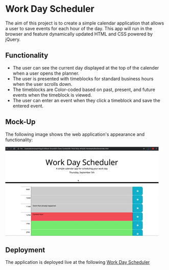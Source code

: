 # Work Day Scheduler
The aim of this project is to create a simple calendar application that allows a user to save events for each hour of the day. This app will run in the browser and feature dynamically updated HTML and CSS powered by jQuery.

## Functionality

* The user can see the current day displayed at the top of the calender when a user opens the planner.
* The user is presented with timeblocks for standard business hours when the user scrolls down.
* The timeblocks are Color-coded based on past, present, and future events when the timeblock is viewed.
* The user can enter an event when they click a timeblock and save the entered event.

## Mock-Up

The following image shows the web application's appearance and functionality:

![A user clicks on slots on the color-coded calendar and edits the events.](images/05-third-party-apis-homework-demo.gif)

## Deployment

The application is deployed live at the following [Work Day Scheduler](https://kenigreg.github.io/Work-Day-Scheduler/)


